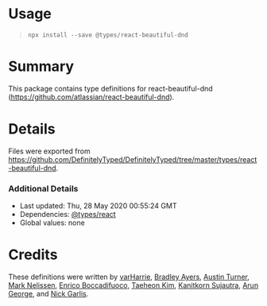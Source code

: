 # Usage

> `npx install --save @types/react-beautiful-dnd`

# Summary

This package contains type definitions for react-beautiful-dnd (https://github.com/atlassian/react-beautiful-dnd).

# Details

Files were exported from https://github.com/DefinitelyTyped/DefinitelyTyped/tree/master/types/react-beautiful-dnd.

### Additional Details

- Last updated: Thu, 28 May 2020 00:55:24 GMT
- Dependencies: [@types/react](https://npmjs.com/package/@types/react)
- Global values: none

# Credits

These definitions were written by [varHarrie](https://github.com/varHarrie), [Bradley Ayers](https://github.com/bradleyayers), [Austin Turner](https://github.com/paustint), [Mark Nelissen](https://github.com/marknelissen), [Enrico Boccadifuoco](https://github.com/enricoboccadifuoco), [Taeheon Kim](https://github.com/lonyele), [Kanitkorn Sujautra](https://github.com/lukyth), [Arun George](https://github.com/aruniverse), and [Nick Garlis](https://github.com/nickgarlis).
